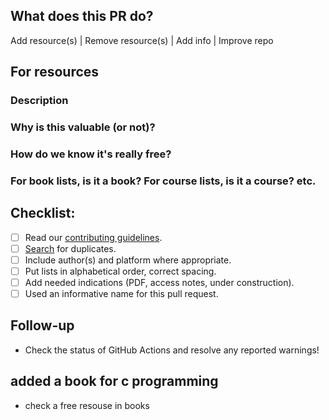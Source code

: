## What does this PR do?
Add resource(s) | Remove resource(s) | Add info | Improve repo

## For resources
### Description

### Why is this valuable (or not)?

### How do we know it's really free?

### For book lists, is it a book? For course lists, is it a course? etc.

## Checklist:
- [ ] Read our [contributing guidelines](https://github.com/EbookFoundation/free-programming-books/blob/main/docs/CONTRIBUTING.md).
- [ ] [Search](https://ebookfoundation.github.io/free-programming-books-search/) for duplicates.
- [ ] Include author(s) and platform where appropriate.
- [ ] Put lists in alphabetical order, correct spacing.
- [ ] Add needed indications (PDF, access notes, under construction).
- [ ] Used an informative name for this pull request.

## Follow-up

- Check the status of GitHub Actions and resolve any reported warnings!
## added a book for c programming

- check a free resouse in books 